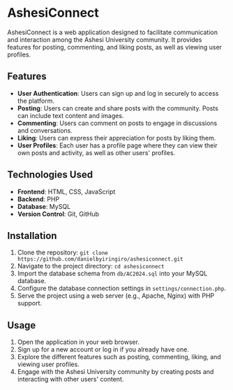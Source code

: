 # AshesiConnect

AshesiConnect is a web application designed to facilitate communication and interaction among the Ashesi University community. It provides features for posting, commenting, and liking posts, as well as viewing user profiles.

## Features

- **User Authentication**: Users can sign up and log in securely to access the platform.
- **Posting**: Users can create and share posts with the community. Posts can include text content and images.
- **Commenting**: Users can comment on posts to engage in discussions and conversations.
- **Liking**: Users can express their appreciation for posts by liking them.
- **User Profiles**: Each user has a profile page where they can view their own posts and activity, as well as other users' profiles.

## Technologies Used

- **Frontend**: HTML, CSS, JavaScript
- **Backend**: PHP
- **Database**: MySQL
- **Version Control**: Git, GitHub

## Installation

1. Clone the repository: `git clone https://github.com/danielbyiringiro/ashesiconnect.git`
2. Navigate to the project directory: `cd ashesiconnect`
3. Import the database schema from `db/AC2024.sql` into your MySQL database.
4. Configure the database connection settings in `settings/connection.php`.
5. Serve the project using a web server (e.g., Apache, Nginx) with PHP support.

## Usage

1. Open the application in your web browser.
2. Sign up for a new account or log in if you already have one.
3. Explore the different features such as posting, commenting, liking, and viewing user profiles.
4. Engage with the Ashesi University community by creating posts and interacting with other users' content.
